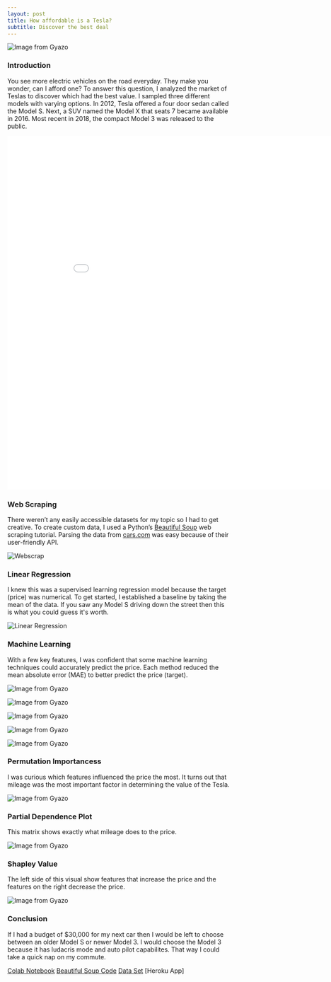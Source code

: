 ```yaml
---
layout: post
title: How affordable is a Tesla?
subtitle: Discover the best deal
---
```


![Image from Gyazo](https://i.gyazo.com/e1f42cd67c4436d6238730061bd20bc9.png)
### Introduction

You see more electric vehicles on the road everyday. They make you wonder, can I afford one? To answer this question, I analyzed the market of Teslas to discover which had the best value. I sampled three different models with varying options. In 2012, Tesla offered a four door sedan called the Model S. Next, a SUV named the Model X that seats 7 became available in 2016. Most recent in 2018, the compact Model 3 was released to the public.

<iframe width="900" height="800" frameborder="0" scrolling="no" src="//plotly.com/~egrinalds/32.embed"></iframe>

### Web Scraping
There weren’t any easily accessible datasets for my topic so I had to get creative. To create custom data, I used a Python’s [Beautiful Soup](https://www.youtube.com/watch?v=ng2o98k983k&t=2467s) web scraping tutorial. Parsing the data from [cars.com](https://www.cars.com/for-sale/searchresults.action/?mdId=21655&mkId=28263&page=1&perPage=100&searchSource=PAGINATION&sort=relevance&stkTypId=28881&zc=99019) was easy because of their user-friendly API.

![Webscrap](https://i.gyazo.com/3447dec29eba4fb65736300b25162776.png)


### Linear Regression
I knew this was a supervised learning regression model because the target (price) was numerical. To get started, I established a baseline by taking the mean of the data. If you saw any Model S driving down the street then this is what you could guess it's worth. 

![Linear Regression](https://i.gyazo.com/821c65603bf8e1a8ba85c3e6d3d183d4.png)

### Machine Learning

With a few key features, I was confident that some machine learning techniques could accurately predict the price. Each method reduced the mean absolute error (MAE) to better predict the price (target). 

![Image from Gyazo](https://i.gyazo.com/449912dd09bec6ce89731a3e08a012a8.png)

![Image from Gyazo](https://i.gyazo.com/169bbbeb9384f739f560a19addfd8ade.png)

![Image from Gyazo](https://i.gyazo.com/9622dd36d62be55bde05959e74d100be.png)

![Image from Gyazo](https://i.gyazo.com/b0c2c08576f4f265e38e664b894e357f.png)

![Image from Gyazo](https://i.gyazo.com/8e8e459324c22c120a3df695f33fdb5e.png)

### Permutation Importancess

I was curious which features influenced the price the most. It turns out that mileage was the most important factor in determining the value of the Tesla. 

![Image from Gyazo](https://i.gyazo.com/97ee446c81a6735d2be468763dbf9547.png)

### Partial Dependence Plot

This matrix shows exactly what mileage does to the price. 

![Image from Gyazo](https://i.gyazo.com/14024bd6d01afed6c0862bb44521fc61.png)

### Shapley Value

The left side of this visual show features that increase the price and the features on the right decrease the price. 

![Image from Gyazo](https://i.gyazo.com/ba0e85873a986ca1a0888aafbacaf79f.png)

### Conclusion

If I had a budget of $30,000 for my next car then I would be left to choose between an older Model S or newer Model 3. I would choose the Model 3 because it has ludacris mode and auto pilot capabilites. That way I could take a quick nap on my commute.

[Colab Notebook](https://colab.research.google.com/drive/1GBMrzD-7a66qA1hyg04GklvLMVqTLDiY?usp=sharing)
[Beautiful Soup Code](https://github.com/evan-grinalds/Unit-2-Build-Tesla/blob/master/webscrap.py)
[Data Set](https://github.com/evan-grinalds/Unit-2-Build-Tesla/blob/master/model_s_whole.csv)
[Heroku App]



